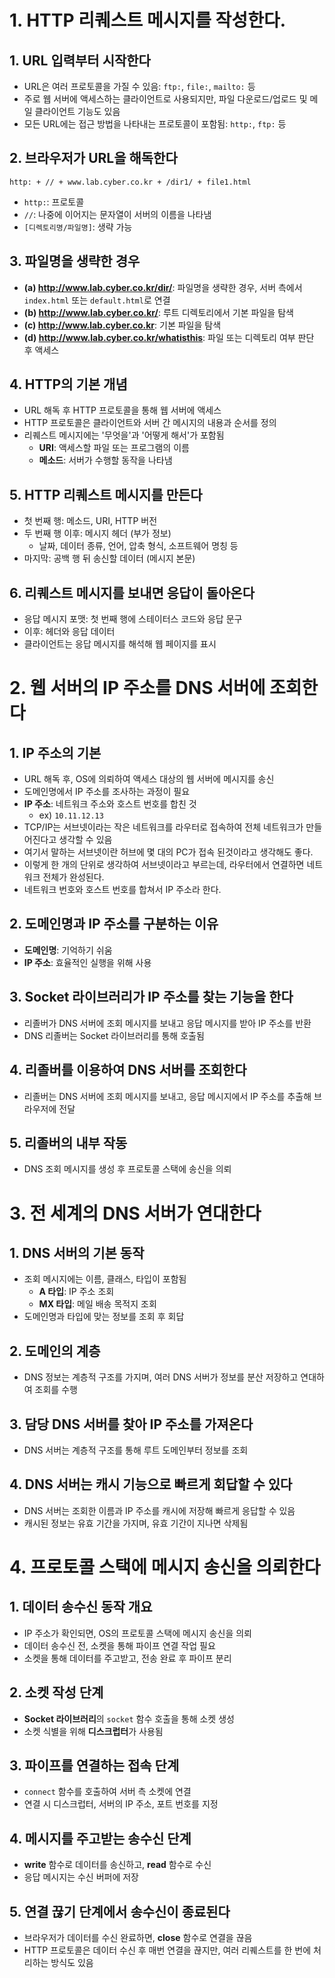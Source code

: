 # 1. HTTP 리퀘스트 메시지를 작성한다.

## 1. URL 입력부터 시작한다

- URL은 여러 프로토콜을 가질 수 있음: `ftp:`, `file:`, `mailto:` 등
- 주로 웹 서버에 액세스하는 클라이언트로 사용되지만, 파일 다운로드/업로드 및 메일 클라이언트 기능도 있음
- 모든 URL에는 접근 방법을 나타내는 프로토콜이 포함됨: `http:`, `ftp:` 등

## 2. 브라우저가 URL을 해독한다

`http: + // + www.lab.cyber.co.kr + /dir1/ + file1.html`

- `http:`: 프로토콜
- `//`: 나중에 이어지는 문자열이 서버의 이름을 나타냄
- `[디렉토리명/파일명]`: 생략 가능

## 3. 파일명을 생략한 경우

- **(a) http://www.lab.cyber.co.kr/dir/**: 파일명을 생략한 경우, 서버 측에서 `index.html` 또는 `default.html`로 연결
- **(b) http://www.lab.cyber.co.kr/**: 루트 디렉토리에서 기본 파일을 탐색
- **(c) http://www.lab.cyber.co.kr**: 기본 파일을 탐색
- **(d) http://www.lab.cyber.co.kr/whatisthis**: 파일 또는 디렉토리 여부 판단 후 액세스

## 4. HTTP의 기본 개념

- URL 해독 후 HTTP 프로토콜을 통해 웹 서버에 액세스
- HTTP 프로토콜은 클라이언트와 서버 간 메시지의 내용과 순서를 정의
- 리퀘스트 메시지에는 '무엇을'과 '어떻게 해서'가 포함됨
  - **URI**: 액세스할 파일 또는 프로그램의 이름
  - **메소드**: 서버가 수행할 동작을 나타냄

## 5. HTTP 리퀘스트 메시지를 만든다

- 첫 번째 행: 메소드, URI, HTTP 버전
- 두 번째 행 이후: 메시지 헤더 (부가 정보)
  - 날짜, 데이터 종류, 언어, 압축 형식, 소프트웨어 명칭 등
- 마지막: 공백 행 뒤 송신할 데이터 (메시지 본문)

## 6. 리퀘스트 메시지를 보내면 응답이 돌아온다

- 응답 메시지 포맷: 첫 번째 행에 스테이터스 코드와 응답 문구
- 이후: 헤더와 응답 데이터
- 클라이언트는 응답 메시지를 해석해 웹 페이지를 표시

# 2. 웹 서버의 IP 주소를 DNS 서버에 조회한다

## 1. IP 주소의 기본

- URL 해독 후, OS에 의뢰하여 액세스 대상의 웹 서버에 메시지를 송신
- 도메인명에서 IP 주소를 조사하는 과정이 필요
- **IP 주소**: 네트워크 주소와 호스트 번호를 합친 것
  - ex) `10.11.12.13`
- TCP/IP는 서브넷이라는 작은 네트워크를 라우터로 접속하여 전체 네트워크가 만들어진다고 생각할 수 있음
- 여기서 말하는 서브넷이란 허브에 몇 대의 PC가 접속 된것이라고 생각해도 좋다.
- 이렇게 한 개의 단위로 생각하여 서브넷이라고 부르는데, 라우터에서 연결하면 네트워크 전체가 완성된다.
- 네트워크 번호와 호스트 번호를 합쳐서 IP 주소라 한다.

## 2. 도메인명과 IP 주소를 구분하는 이유

- **도메인명**: 기억하기 쉬움
- **IP 주소**: 효율적인 실행을 위해 사용

## 3. Socket 라이브러리가 IP 주소를 찾는 기능을 한다

- 리졸버가 DNS 서버에 조회 메시지를 보내고 응답 메시지를 받아 IP 주소를 반환
- DNS 리졸버는 Socket 라이브러리를 통해 호출됨

## 4. 리졸버를 이용하여 DNS 서버를 조회한다

- 리졸버는 DNS 서버에 조회 메시지를 보내고, 응답 메시지에서 IP 주소를 추출해 브라우저에 전달

## 5. 리졸버의 내부 작동

- DNS 조회 메시지를 생성 후 프로토콜 스택에 송신을 의뢰

# 3. 전 세계의 DNS 서버가 연대한다

## 1. DNS 서버의 기본 동작

- 조회 메시지에는 이름, 클래스, 타입이 포함됨
  - **A 타입**: IP 주소 조회
  - **MX 타입**: 메일 배송 목적지 조회
- 도메인명과 타입에 맞는 정보를 조회 후 회답

## 2. 도메인의 계층

- DNS 정보는 계층적 구조를 가지며, 여러 DNS 서버가 정보를 분산 저장하고 연대하여 조회를 수행

## 3. 담당 DNS 서버를 찾아 IP 주소를 가져온다

- DNS 서버는 계층적 구조를 통해 루트 도메인부터 정보를 조회

## 4. DNS 서버는 캐시 기능으로 빠르게 회답할 수 있다

- DNS 서버는 조회한 이름과 IP 주소를 캐시에 저장해 빠르게 응답할 수 있음
- 캐시된 정보는 유효 기간을 가지며, 유효 기간이 지나면 삭제됨

# 4. 프로토콜 스택에 메시지 송신을 의뢰한다

## 1. 데이터 송수신 동작 개요

- IP 주소가 확인되면, OS의 프로토콜 스택에 메시지 송신을 의뢰
- 데이터 송수신 전, 소켓을 통해 파이프 연결 작업 필요
- 소켓을 통해 데이터를 주고받고, 전송 완료 후 파이프 분리

## 2. 소켓 작성 단계

- **Socket 라이브러리**의 `socket` 함수 호출을 통해 소켓 생성
- 소켓 식별을 위해 **디스크럽터**가 사용됨

## 3. 파이프를 연결하는 접속 단계

- `connect` 함수를 호출하여 서버 측 소켓에 연결
- 연결 시 디스크럽터, 서버의 IP 주소, 포트 번호를 지정

## 4. 메시지를 주고받는 송수신 단계

- **write** 함수로 데이터를 송신하고, **read** 함수로 수신
- 응답 메시지는 수신 버퍼에 저장

## 5. 연결 끊기 단계에서 송수신이 종료된다

- 브라우저가 데이터를 수신 완료하면, **close** 함수로 연결을 끊음
- HTTP 프로토콜은 데이터 수신 후 매번 연결을 끊지만, 여러 리퀘스트를 한 번에 처리하는 방식도 있음
